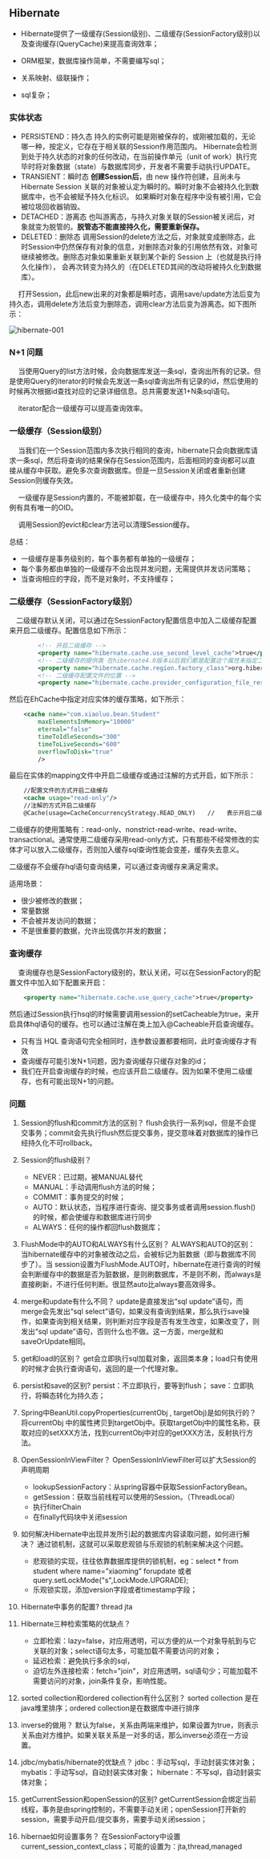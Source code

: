 ## Hibernate

* Hibernate提供了一级缓存(Session级别)、二级缓存(SessionFactory级别)以及查询缓存(QueryCache)来提高查询效率；

* ORM框架，数据库操作简单，不需要编写sql；
* 关系映射、级联操作；
* sql复杂；

### 实体状态

* PERSISTEND：持久态
  持久的实例可能是刚被保存的，或刚被加载的，无论哪一种，按定义，它存在于相关联的Session作用范围内。 Hibernate会检测到处于持久状态的对象的任何改动，在当前操作单元（unit of work）执行完毕时将对象数据（state）与数据库同步，开发者不需要手动执行UPDATE。
* TRANSIENT：瞬时态
  **创建Session后**，由 new 操作符创建，且尚未与Hibernate Session 关联的对象被认定为瞬时的。瞬时对象不会被持久化到数据库中，也不会被赋予持久化标识。 如果瞬时对象在程序中没有被引用，它会被垃圾回收器销毁。
* DETACHED：游离态
  也叫游离态，与持久对象关联的Session被关闭后，对象就变为脱管的。**脱管态不能直接持久化，需要重新保存。**
* DELETED：删除态
  调用Session的delete方法之后，对象就变成删除态，此时Session中仍然保存有对象的信息，对删除态对象的引用依然有效，对象可继续被修改。删除态对象如果重新关联到某个新的 Session 上（也就是执行持久化操作）， 会再次转变为持久的（在DELETED其间的改动将被持久化到数据库）。

&emsp; 打开Session，此后new出来的对象都是瞬时态，调用save/update方法后变为持久态，调用delete方法后变为删除态，调用clear方法后变为游离态。如下图所示：

![hibernate-001](G:\Career\images\spring\hibernate-001.jpg)

### N+1 问题

&emsp; 当使用Query的list方法时候，会向数据库发送一条sql，查询出所有的记录。但是使用Query的iterator的时候会先发送一条sql查询出所有记录的id，然后使用的时候再次根据id查找对应的记录详细信息。总共需要发送1+N条sql语句。

&emsp; iterator配合一级缓存可以提高查询效率。

### 一级缓存（Session级别）

&emsp; 当我们在一个Session范围内多次执行相同的查询，hibernate只会向数据库请求一条sql，然后将查询的结果保存在Session范围内，后面相同的查询都可以直接从缓存中获取。避免多次查询数据库。但是一旦Session关闭或者重新创建Session则缓存失效。

&emsp; 一级缓存是Session内置的，不能被卸载，在一级缓存中，持久化类中的每个实例有具有唯一的OID。

&emsp; 调用Session的evict和clear方法可以清理Session缓存。

总结：

* 一级缓存是事务级别的，每个事务都有单独的一级缓存；
* 每个事务都由单独的一级缓存不会出现并发问题，无需提供并发访问策略；
* 当查询相应的字段，而不是对象时，不支持缓存；

### 二级缓存（SessionFactory级别）

&emsp;二级缓存默认关闭，可以通过在SessionFactory配置信息中加入二级缓存配置来开启二级缓存。配置信息如下所示：

```xml
		<!-- 开启二级缓存 -->
        <property name="hibernate.cache.use_second_level_cache">true</property>
        <!-- 二级缓存的提供类 在hibernate4.0版本以后我们都是配置这个属性来指定二级缓存的提供类-->
        <property name="hibernate.cache.region.factory_class">org.hibernate.cache.ehcache.EhCacheRegionFactory</property>
        <!-- 二级缓存配置文件的位置 -->
        <property name="hibernate.cache.provider_configuration_file_resource_path">ehcache.xml</property>
```

然后在EhCache中指定对应实体的缓存策略，如下所示：

```xml
	<cache name="com.xiaoluo.bean.Student"
        maxElementsInMemory="10000"
        eternal="false"
        timeToIdleSeconds="300"
        timeToLiveSeconds="600"
        overflowToDisk="true"
        />
```

最后在实体的mapping文件中开启二级缓存或通过注解的方式开启，如下所示：

```xml
	//配置文件的方式开启二级缓存
	<cache usage="read-only"/>
	//注解的方式开启二级缓存
	@Cache(usage=CacheConcurrencyStrategy.READ_ONLY)　　//　　表示开启二级缓存，并使用read-only策略
```

二级缓存的使用策略有：read-only、nonstrict-read-write、read-write、transactional。通常使用二级缓存采用read-only方式，只有那些不经常修改的实体才可以放入二级缓存，否则加入缓存sql查询性能会变差，缓存失去意义。

二级缓存不会缓存hql语句查询结果，可以通过查询缓存来满足需求。

适用场景：

* 很少被修改的数据；
* 常量数据
* 不会被并发访问的数据；
* 不是很重要的数据，允许出现偶尔并发的数据；

### 查询缓存

&emsp; 查询缓存也是SessionFactory级别的，默认关闭，可以在SessionFactory的配置文件中加入如下配置来开启：

```xml
	<property name="hibernate.cache.use_query_cache">true</property>
```

然后通过Session执行hsql的时候需要调用session的setCacheable为true，来开启具体hql语句的缓存。也可以通过注解在类上加入@Cacheable开启查询缓存。

* 只有当 HQL 查询语句完全相同时，连参数设置都要相同，此时查询缓存才有效
* 查询缓存可能引发N+1问题，因为查询缓存只缓存对象的id；
* 我们在开启查询缓存的时候，也应该开启二级缓存。因为如果不使用二级缓存，也有可能出现N+1的问题。

### 问题

1. Session的flush和commit方法的区别？
   flush会执行一系列sql，但是不会提交事务；commit会先执行flush然后提交事务，提交意味着对数据库的操作已经持久化不可rollback。
2. Session的flush级别？
   * NEVER：已过期，被MANUAL替代
   * MANUAL：手动调用flush方法的时候；
   * COMMIT：事务提交的时候；
   * AUTO：默认状态，当程序进行查询、提交事务或者调用session.flush()的时候，都会使缓存和数据库进行同步
   * ALWAYS：任何的操作都回flush数据库；

3. FlushMode中的AUTO和ALWAYS有什么区别？
   ALWAYS和AUTO的区别：当hibernate缓存中的对象被改动之后，会被标记为脏数据（即与数据库不同步了）。当 session设置为FlushMode.AUTO时，hibernate在进行查询的时候会判断缓存中的数据是否为脏数据，是则刷数据库，不是则不刷，而always是直接刷新，不进行任何判断。很显然auto比always要高效得多。
4. merge和update有什么不同？
   update是直接发出“sql update”语句，而merge会先发出“sql select”语句，如果没有查询到结果，那么执行save操作，如果查询到相关结果，则判断对应字段是否有发生改变，如果改变了，则发出“sql update”语句，否则什么也不做。这一方面，merge就和saveOrUpdate相同。
5. get和load的区别？
   get会立即执行sql加载对象，返回类本身；load只有使用的时候才会执行查询语句，返回的是一个代理对象。
6. persist和save的区别?
   persist：不立即执行，要等到flush；
   save：立即执行，将瞬态转化为持久态；

6. Spring中BeanUtil.copyProperties(currentObj , targetObj)是如何执行的？
   将currentObj 中的属性拷贝到targetObj中。获取targetObj中的属性名称，获取对应的setXXX方法，找到currentObj中对应的getXXX方法，反射执行方法。
7. OpenSessionInViewFilter？
   OpenSessionInViewFilter可以扩大Session的声明周期
   * lookupSessionFactory：从spring容器中获取SessionFactoryBean。
   * getSession：获取当前线程可以使用的Session。（ThreadLocal）
   * 执行filterChain
   * 在finally代码块中关闭session
8. 如何解决Hibernate中出现并发所引起的数据库内容读取问题，如何进行解决？
   通过锁机制，这就可以采取悲观锁与乐观锁的机制来解决这个问题。
   * 悲观锁的实现，往往依靠数据库提供的锁机制，eg：select * from student where name=”xiaoming” forupdate 或者query.setLockMode("s",LockMode.UPGRADE);
   * 乐观锁实现，添加version字段或者timestamp字段；

9. Hibernate中事务的配置?
   <property name="hibernate.current_session_context_class">thread</property>
   <property name="hibernate.current_session_context_class">jta</property>

10. Hibernate三种检索策略的优缺点？
    * 立即检索：lazy=false，对应用透明，可以方便的从一个对象导航到与它关联的对象；select语句太多，可能加载不需要访问的对象；
    * 延迟检索：避免执行多余的sql， 
    * 迫切左外连接检索：fetch="join"，对应用透明，sql语句少；可能加载不需要访问的对象，join条件复杂，影响性能。
11. sorted collection和ordered collection有什么区别？
    sorted collection 是在java堆里排序；ordered collection是在数据库中进行排序
12. inverse的做用？
    默认为false，关系由两端来维护，如果设置为true，则表示关系由对方维护。如果关联关系是一对多的话，那么inverse必须在一方设置。

13. jdbc/mybatis/hibernate的优缺点？
    jdbc：手动写sql，手动封装实体对象；
    mybatis：手动写sql，自动封装实体对象；
    hibernate：不写sql，自动封装实体对象；
14. getCurrentSession和openSession的区别?
    getCurrentSession会绑定当前线程，事务是由spring控制的，不需要手动关闭；openSession打开新的session，需要手动开启/提交事务，需要手动关闭session；
15. hibernae如何设置事务？
    在SessionFactory中设置current_session_context_class；可能的设置为：jta,thread,managed

